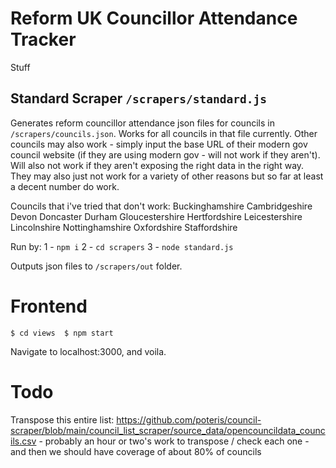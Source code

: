 # Reform UK Councillor Attendance Tracker

Stuff

## Standard Scraper `/scrapers/standard.js`

Generates reform councillor attendance json files for councils in `/scrapers/councils.json`. Works for all councils in that file currently. Other councils may also work - simply input the base URL of their modern gov council website (if they are using modern gov - will not work if they aren't). Will also not work if they aren't exposing the right data in the right way. They may also just not work for a variety of other reasons but so far at least a decent number do work.


Councils that i've tried that don't work:
Buckinghamshire
Cambridgeshire
Devon
Doncaster
Durham
Gloucestershire
Hertfordshire
Leicestershire
Lincolnshire
Nottinghamshire
Oxfordshire
Staffordshire


Run by:
1 - `npm i`
2 - `cd scrapers`
3 - `node standard.js`


Outputs json files to `/scrapers/out` folder.

# Frontend 

`$ cd views 
$ npm start` 

Navigate to localhost:3000, and voila. 

# Todo 
Transpose this entire list: https://github.com/poteris/council-scraper/blob/main/council_list_scraper/source_data/opencouncildata_councils.csv - probably an hour or two's work to transpose / check each one - and then we should have coverage of about 80% of councils

